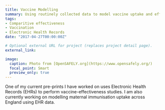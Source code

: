 ```yaml
---
title: Vaccine Modelling
summary: Using routinely collected data to model vaccine uptake and effectiveness
tags:
- Comparitive effectiveness
- Vaccination
- Electronic Health Records
date: "2017-04-27T00:00:00Z"

# Optional external URL for project (replaces project detail page).
external_link: 

image:
  caption: Photo from [OpenSAFELY.org](https://www.opensafely.org/)
  focal_point: Smart
  preview_only: true
---
```


One of my current pre-prints I have worked on uses Electronic Health Records (EHRs) to perform vaccine-effectiveness studies. I am also currently working on modelling maternal immunisation uptake across England using EHR data.